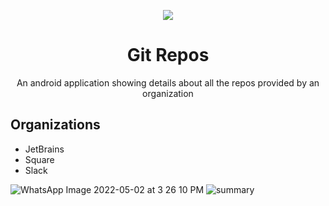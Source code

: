 <p align="center"> <img src="https://user-images.githubusercontent.com/69595691/166215199-f394b33d-03cc-4330-8122-fa0538e2ed99.png" /></p>
<h1  align="center"> Git Repos </h1>
<p align="center"> An android application showing details about all the repos provided by an organization </p>

## Organizations
- JetBrains
- Square
- Slack


![WhatsApp Image 2022-05-02 at 3 26 10 PM](https://user-images.githubusercontent.com/69595691/166216882-6550cdf2-4488-4068-9409-d8fdd0b99fa9.jpeg)
![summary](https://user-images.githubusercontent.com/69595691/166224301-11824caf-0359-4cec-aa26-e150f7425386.png)
